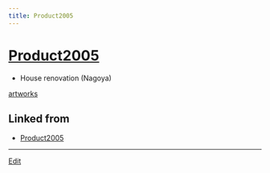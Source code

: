 ```yaml
---
title: Product2005
---
```

# [Product2005](/Product2005)


* House renovation (Nagoya)

[artworks](/artworks)





## Linked from

* [Product2005](/Product2005)


----

[Edit](https://github.com/vitroid/vitroid.github.io/edit/master/MD/Product2005.md)

